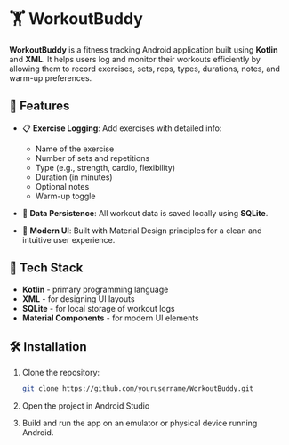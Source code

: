 # 🏋️ WorkoutBuddy

**WorkoutBuddy** is a fitness tracking Android application built using **Kotlin** and **XML**. It helps users log and monitor their workouts efficiently by allowing them to record exercises, sets, reps, types, durations, notes, and warm-up preferences.

## 📱 Features

- 📋 **Exercise Logging**: Add exercises with detailed info:
  - Name of the exercise
  - Number of sets and repetitions
  - Type (e.g., strength, cardio, flexibility)
  - Duration (in minutes)
  - Optional notes
  - Warm-up toggle
  
- 💾 **Data Persistence**: All workout data is saved locally using **SQLite**.

- 🎨 **Modern UI**: Built with Material Design principles for a clean and intuitive user experience.

## 🚀 Tech Stack

- **Kotlin** - primary programming language
- **XML** - for designing UI layouts
- **SQLite** - for local storage of workout logs
- **Material Components** - for modern UI elements

## 🛠️ Installation

1. Clone the repository:
   ```bash
   git clone https://github.com/yourusername/WorkoutBuddy.git
   ```

2. Open the project in Android Studio
3. Build and run the app on an emulator or physical device running Android.
